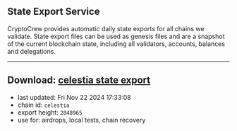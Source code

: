 ## State Export Service
CryptoCrew provides automatic daily state exports for all chains we validate. State export files can be used as genesis files and are a snapshot of the current blockchain state, including all validators, accounts, balances and delegations.

---
**Download: [celestia state export](https://dl-eu2.ccvalidators.com/SERVICE/celestia/celestia_export_2848965.json)**
---

- last updated: Fri Nov 22 2024 17:33:08
- chain id: `celestia`
- export height: `2848965`
- use for: airdrops, local tests, chain recovery
